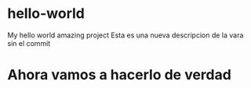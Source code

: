 # hello-world
My hello world amazing project
Esta es una nueva descripcion de la vara sin el commit
<h1>Ahora vamos a hacerlo de verdad</h1>
